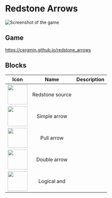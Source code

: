# Redstone Arrows
![Screenshot of the game](https://i.imgur.com/WJsvq5E.png)

## Game
https://cergmin.github.io/redstone_arrows

## Blocks
| Icon | Name | Description |
|:----:|:----:|:----------:|
| <img src="https://i.imgur.com/sbLlngQ.png" width="64"> | Redstone source |  |
| <img src="https://i.imgur.com/AX4oIO0.png" width="64"> | Simple arrow |  |
| <img src="https://i.imgur.com/vSeBBIt.png" width="64"> | Pull arrow |  |
| <img src="https://i.imgur.com/b8DiA9V.png" width="64"> | Double arrow |  |
| <img src="(https://i.imgur.com/CQI3XeQ.png" width="64"> | Logical and |  |
